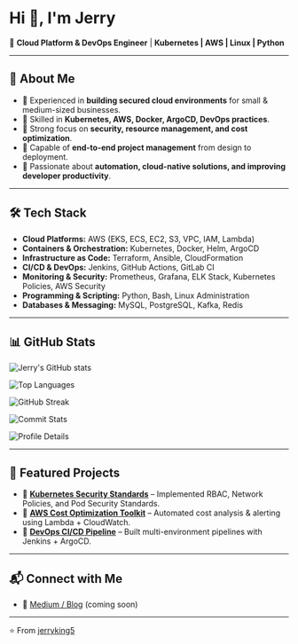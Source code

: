# Hi 👋, I'm Jerry  

🚀 **Cloud Platform & DevOps Engineer** | **Kubernetes | AWS | Linux | Python**

---

## 🌟 About Me
- 🔹 Experienced in **building secured cloud environments** for small & medium-sized businesses.  
- 🔹 Skilled in **Kubernetes, AWS, Docker, ArgoCD, DevOps practices**.  
- 🔹 Strong focus on **security, resource management, and cost optimization**.  
- 🔹 Capable of **end-to-end project management** from design to deployment.  
- 🔹 Passionate about **automation, cloud-native solutions, and improving developer productivity**.  

---

## 🛠️ Tech Stack
- **Cloud Platforms:** AWS (EKS, ECS, EC2, S3, VPC, IAM, Lambda)  
- **Containers & Orchestration:** Kubernetes, Docker, Helm, ArgoCD  
- **Infrastructure as Code:** Terraform, Ansible, CloudFormation  
- **CI/CD & DevOps:** Jenkins, GitHub Actions, GitLab CI  
- **Monitoring & Security:** Prometheus, Grafana, ELK Stack, Kubernetes Policies, AWS Security  
- **Programming & Scripting:** Python, Bash, Linux Administration  
- **Databases & Messaging:** MySQL, PostgreSQL, Kafka, Redis  

---

## 📊 GitHub Stats  

![Jerry's GitHub stats](https://github-readme-stats.vercel.app/api?username=jerryking5&show_icons=true&theme=tokyonight)  

![Top Languages](https://github-readme-stats.vercel.app/api/top-langs/?username=jerryking5&layout=compact&theme=tokyonight)  

![GitHub Streak](https://github-readme-streak-stats.herokuapp.com/?user=jerryking5&theme=tokyonight)  

![Commit Stats](https://github-profile-summary-cards.vercel.app/api/cards/productive-time?username=jerryking5&theme=tokyonight&utcOffset=5.5)  

![Profile Details](https://github-profile-summary-cards.vercel.app/api/cards/profile-details?username=jerryking5&theme=tokyonight)  

---

## 🚀 Featured Projects
- 🔹 **[Kubernetes Security Standards](#)** – Implemented RBAC, Network Policies, and Pod Security Standards.  
- 🔹 **[AWS Cost Optimization Toolkit](#)** – Automated cost analysis & alerting using Lambda + CloudWatch.  
- 🔹 **[DevOps CI/CD Pipeline](#)** – Built multi-environment pipelines with Jenkins + ArgoCD.  

---

## 📬 Connect with Me
- 📝 [Medium / Blog](#) (coming soon)  


---
⭐️ From [jerryking5](https://github.com/jerryking5)

